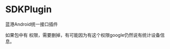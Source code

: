 # SDKPlugin
蓝港Android统一接口插件

如果包中有 <uses-permission android:name="android.permission.READ_PHONE_STATE"/> 权限，需要删掉，有可能因为有这个权限google仍然说有统计设备信息。
